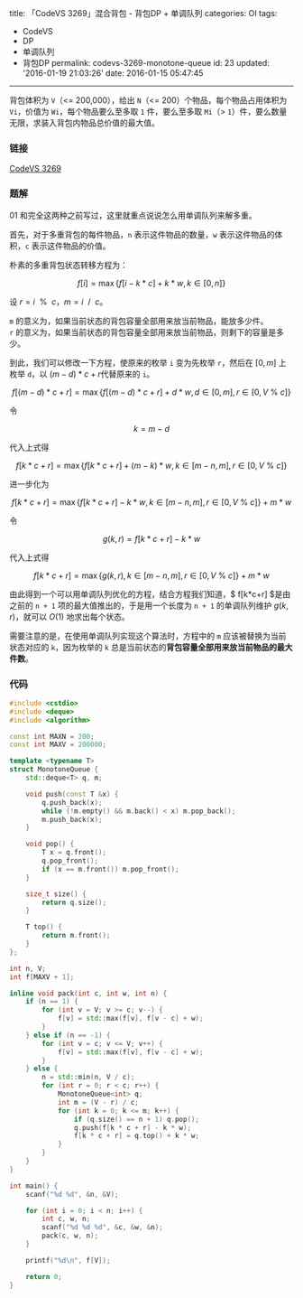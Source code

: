 title: 「CodeVS 3269」混合背包 - 背包DP + 单调队列
categories: OI
tags: 
  - CodeVS
  - DP
  - 单调队列
  - 背包DP
permalink: codevs-3269-monotone-queue
id: 23
updated: '2016-01-19 21:03:26'
date: 2016-01-15 05:47:45
---

背包体积为 `V`（<= 200,000），给出 `N`（<= 200）个物品，每个物品占用体积为 `Vi`，价值为 `Wi`，每个物品要么至多取 `1` 件，要么至多取 `Mi`（> `1`）件，要么数量无限，求装入背包内物品总价值的最大值。

<!-- more -->

### 链接
[CodeVS 3269](htp://codevs.cn/problem/3269/)

### 题解
01 和完全这两种之前写过，这里就重点说说怎么用单调队列来解多重。

首先，对于多重背包的每件物品，`n` 表示这件物品的数量，`w` 表示这件物品的体积，`c` 表示这件物品的价值。

朴素的多重背包状态转移方程为：

$$ f[i]=\max\{f[i-k*c]+k*w,k{\in}[0,n]\} $$

设 $r=i ~~ \% ~~ c$，$m=i ~~ / ~~ c$。

`m` 的意义为，如果当前状态的背包容量全部用来放当前物品，能放多少件。  
`r` 的意义为，如果当前状态的背包容量全部用来放当前物品，则剩下的容量是多少。

到此，我们可以修改一下方程，使原来的枚举 `i` 变为先枚举 `r`，然后在 $[0,m]$ 上枚举 `d`，以 $(m-d)*c+r$代替原来的 `i`。

$$ f[(m-d)*c+r]=\max\{f[(m-d)*c+r]+d*w,d{\in}[0,m],r{\in}[0,V \ \% \ c]\} $$

令

$$ k=m-d $$

代入上式得

$$ f[k*c+r]=\max\{f[k*c+r]+(m-k)*w,k{\in}[m-n,m],r{\in}[0,V \ \% \ c]\} $$

进一步化为

$$ f[k*c+r]=\max\{f[k*c+r]-k*w,k{\in}[m-n,m],r{\in}[0,V \ \% \ c]\} + m * w $$

令

$$ g(k,r)=f[k*c+r]-k*w $$

代入上式得

$$ f[k*c+r]=\max\{g(k,r),k{\in}[m-n,m],r{\in}[0,V \ \% \ c]\} + m * w $$

由此得到一个可以用单调队列优化的方程，结合方程我们知道，$ f[k*c+r] $是由之前的 `n + 1` 项的最大值推出的，于是用一个长度为 `n + 1` 的单调队列维护 $g(k,r)$，就可以 $O(1)$ 地求出每个状态。

需要注意的是，在使用单调队列实现这个算法时，方程中的 `m` 应该被替换为当前状态对应的 `k`，因为枚举的 `k` 总是当前状态的**背包容量全部用来放当前物品的最大件数**。

### 代码
```cpp
#include <cstdio>
#include <deque>
#include <algorithm>

const int MAXN = 200;
const int MAXV = 200000;

template <typename T>
struct MonotoneQueue {
	std::deque<T> q, m;

	void push(const T &x) {
		q.push_back(x);
		while (!m.empty() && m.back() < x) m.pop_back();
		m.push_back(x);
	}

	void pop() {
		T x = q.front();
		q.pop_front();
		if (x == m.front()) m.pop_front();
	}

	size_t size() {
		return q.size();
	}

	T top() {
		return m.front();
	}
};

int n, V;
int f[MAXV + 1];

inline void pack(int c, int w, int n) {
	if (n == 1) {
		for (int v = V; v >= c; v--) {
			f[v] = std::max(f[v], f[v - c] + w);
		}
	} else if (n == -1) {
		for (int v = c; v <= V; v++) {
			f[v] = std::max(f[v], f[v - c] + w);
		}
	} else {
		n = std::min(n, V / c);
		for (int r = 0; r < c; r++) {
			MonotoneQueue<int> q;
			int m = (V - r) / c;
			for (int k = 0; k <= m; k++) {
				if (q.size() == n + 1) q.pop();
				q.push(f[k * c + r] - k * w);
				f[k * c + r] = q.top() + k * w;
			}
		}
	}
}

int main() {
	scanf("%d %d", &n, &V);

	for (int i = 0; i < n; i++) {
		int c, w, n;
		scanf("%d %d %d", &c, &w, &n);
		pack(c, w, n);
	}

	printf("%d\n", f[V]);

	return 0;
}
```